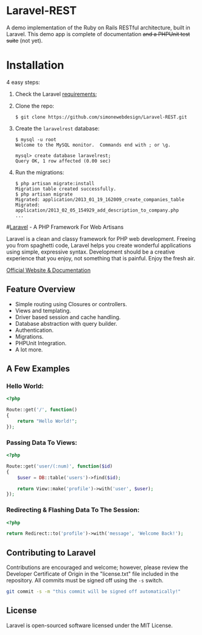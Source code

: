 # Laravel-REST

A demo implementation of the Ruby on Rails RESTful architecture, built in Laravel. This demo app is complete of documentation ~~and a PHPUnit test suite~~ (not yet).


# Installation

4 easy steps:

1.  Check the Laravel [requirements](http://laravel.com/docs/install#requirements);

2.  Clone the repo:

        $ git clone https://github.com/simonewebdesign/Laravel-REST.git

3.  Create the `laravelrest` database:

        $ mysql -u root
        Welcome to the MySQL monitor.  Commands end with ; or \g.
    
        mysql> create database laravelrest;
        Query OK, 1 row affected (0.00 sec)

4.  Run the migrations:

        $ php artisan migrate:install
        Migration table created successfully.
        $ php artisan migrate
        Migrated: application/2013_01_19_162009_create_companies_table
        Migrated: application/2013_02_05_154929_add_description_to_company.php
        ...

#[Laravel](http://laravel.com) - A PHP Framework For Web Artisans

Laravel is a clean and classy framework for PHP web development. Freeing you
from spaghetti code, Laravel helps you create wonderful applications using
simple, expressive syntax. Development should be a creative experience that you
enjoy, not something that is painful. Enjoy the fresh air.

[Official Website & Documentation](http://laravel.com)

## Feature Overview

- Simple routing using Closures or controllers.
- Views and templating.
- Driver based session and cache handling.
- Database abstraction with query builder.
- Authentication.
- Migrations.
- PHPUnit Integration.
- A lot more.

## A Few Examples

### Hello World:

```php
<?php

Route::get('/', function()
{
	return "Hello World!";
});
```

### Passing Data To Views:

```php
<?php

Route::get('user/(:num)', function($id)
{
	$user = DB::table('users')->find($id);

	return View::make('profile')->with('user', $user);
});
```

### Redirecting & Flashing Data To The Session:

```php
<?php

return Redirect::to('profile')->with('message', 'Welcome Back!');
```

## Contributing to Laravel

Contributions are encouraged and welcome; however, please review the Developer
Certificate of Origin in the "license.txt" file included in the repository. All
commits must be signed off using the `-s` switch.

```bash
git commit -s -m "this commit will be signed off automatically!"
```

## License

Laravel is open-sourced software licensed under the MIT License.
